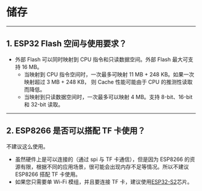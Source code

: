 # 储存

<style>
body {counter-reset: h2}
  h2 {counter-reset: h3}
  h2:before {counter-increment: h2; content: counter(h2) ". "}
  h3:before {counter-increment: h3; content: counter(h2) "." counter(h3) ". "}
  h2.nocount:before, h3.nocount:before, { content: ""; counter-increment: none }
</style>

---

## ESP32 Flash 空间与使用要求？

- 外部 Flash 可以同时映射到 CPU 指令和只读数据空间。外部 Flash 最大可支持 16 MB。 
  - 当映射到 CPU 指令空间时，一次最多可映射 11 MB + 248 KB。如果一次映射超过 3 MB + 248 KB， 则 Cache 性能可能由于 CPU 的推测性读取而降低。 
  - 当映射到只读数据空间时，一次最多可以映射 4 MB。支持 8-bit、16-bit 和 32-bit 读取。

---

## ESP8266 是否可以搭配 TF 卡使用？

不建议这么使用。
  - 虽然硬件上是可以连接的（通过 spi 与 TF 卡通信），但是因为 ESP8266 的资源有限，根据不同的应用场景，很可能会出现内存不足等情况。所以不建议 ESP8266 搭配 TF 卡使用。
  - 如果您只需要单 Wi-Fi 模组，并且要连接 TF 卡，建议使用[ESP32-S2](https://www.espressif.com/sites/default/files/documentation/esp32-s2_datasheet_cn.pdf)芯片。
